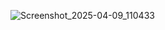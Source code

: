 
![Screenshot_2025-04-09_110433](https://github.com/user-attachments/assets/a0bd66a9-69ec-42b6-b06d-deed429c251f)
